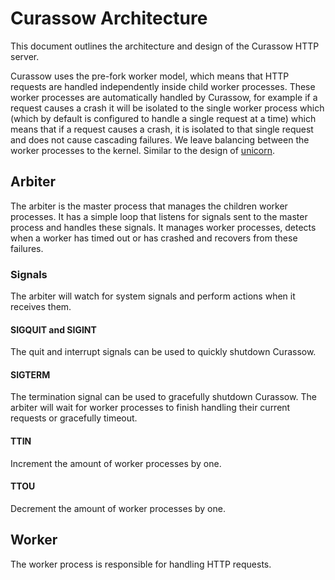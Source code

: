 # Curassow Architecture

This document outlines the architecture and design of the Curassow HTTP server.

Curassow uses the pre-fork worker model, which means that HTTP requests are
handled independently inside child worker processes. These worker processes are
automatically handled by Curassow, for example if a request causes a crash it
will be isolated to the single worker process which (which by default is
configured to handle a single request at a time) which means that if a request
causes a crash, it is isolated to that single request and does not cause
cascading failures. We leave balancing between the worker processes to the
kernel. Similar to the design of
[unicorn](https://bogomips.org/unicorn/DESIGN.html).

## Arbiter

The arbiter is the master process that manages the children worker processes.
It has a simple loop that listens for signals sent to the master process and
handles these signals. It manages worker processes, detects when a worker has
timed out or has crashed and recovers from these failures.

### Signals

The arbiter will watch for system signals and perform actions when it receives
them.

#### SIGQUIT and SIGINT

The quit and interrupt signals can be used to quickly shutdown Curassow.

#### SIGTERM

The termination signal can be used to gracefully shutdown Curassow. The arbiter
will wait for worker processes to finish handling their current requests or
gracefully timeout.

#### TTIN

Increment the amount of worker processes by one.

#### TTOU

Decrement the amount of worker processes by one.

## Worker

The worker process is responsible for handling HTTP requests.
